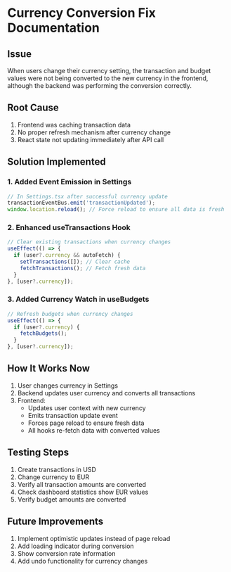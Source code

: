 # Currency Conversion Fix Documentation

## Issue
When users change their currency setting, the transaction and budget values were not being converted to the new currency in the frontend, although the backend was performing the conversion correctly.

## Root Cause
1. Frontend was caching transaction data
2. No proper refresh mechanism after currency change
3. React state not updating immediately after API call

## Solution Implemented

### 1. Added Event Emission in Settings
```typescript
// In Settings.tsx after successful currency update
transactionEventBus.emit('transactionUpdated');
window.location.reload(); // Force reload to ensure all data is fresh
```

### 2. Enhanced useTransactions Hook
```typescript
// Clear existing transactions when currency changes
useEffect(() => {
  if (user?.currency && autoFetch) {
    setTransactions([]); // Clear cache
    fetchTransactions(); // Fetch fresh data
  }
}, [user?.currency]);
```

### 3. Added Currency Watch in useBudgets
```typescript
// Refresh budgets when currency changes
useEffect(() => {
  if (user?.currency) {
    fetchBudgets();
  }
}, [user?.currency]);
```

## How It Works Now

1. User changes currency in Settings
2. Backend updates user currency and converts all transactions
3. Frontend:
   - Updates user context with new currency
   - Emits transaction update event
   - Forces page reload to ensure fresh data
   - All hooks re-fetch data with converted values

## Testing Steps

1. Create transactions in USD
2. Change currency to EUR
3. Verify all transaction amounts are converted
4. Check dashboard statistics show EUR values
5. Verify budget amounts are converted

## Future Improvements

1. Implement optimistic updates instead of page reload
2. Add loading indicator during conversion
3. Show conversion rate information
4. Add undo functionality for currency changes